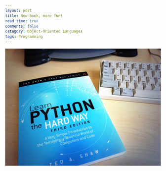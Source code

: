 ```yaml
---
layout: post
title: New book, more fun!
read_time: true  
comments: false
category: Object-Oriented Languages
tags: Programming 
---
```


![Python Third Edition](/assets/python-book.jpg)

